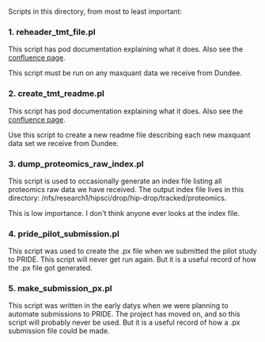 
Scripts in this directory, from most to least important:

### 1. reheader_tmt_file.pl

This script has pod documentation explaining what it does. Also see the [confluence page](https://www.ebi.ac.uk/seqdb/confluence/display/1000GEN/Proteomics+MaxQuant+data).

This script must be run on any maxquant data we receive from Dundee.

### 2. create_tmt_readme.pl

This script has pod documentation explaining what it does. Also see the [confluence page](https://www.ebi.ac.uk/seqdb/confluence/display/1000GEN/Proteomics+MaxQuant+data).

Use this script to create a new readme file describing each new maxquant data set we receive from Dundee.

### 3. dump_proteomics_raw_index.pl

This script is used to occasionally generate an index file listing all proteomics raw data we have received. The output index file lives in this directory: /nfs/research1/hipsci/drop/hip-drop/tracked/proteomics.

This is low importance. I don't think anyone ever looks at the index file.

### 4. pride_pilot_submission.pl

This script was used to create the .px file when we submitted the pilot study to PRIDE. This script will never get run again. But it is a useful record of how the .px file got generated.

### 5. make_submission_px.pl

This script was written in the early datys when we were planning to automate submissions to PRIDE. The project has moved on, and so this script will probably never be used. But it is a useful record of how a .px submission file could be made.

